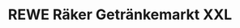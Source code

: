 ---
title: "REWE Räker Getränkemarkt XXL"
url: /hamm/rewe-raeker-getraenkemarkt-xxl/
shop: Getränke
---